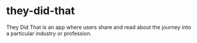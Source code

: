 # they-did-that
They Did That is an app where users share and read about the journey into a particular industry or profession.
